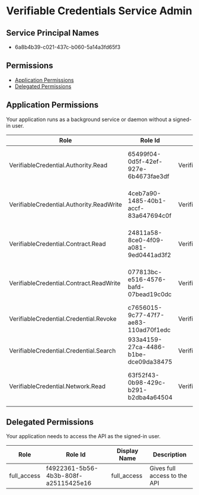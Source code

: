 # Verifiable Credentials Service Admin
## Service Principal Names
- 6a8b4b39-c021-437c-b060-5a14a3fd65f3

 ## Permissions
- [Application Permissions](#application-permissions)
- [Delegated Permissions](#delegated-permissions)

## Application Permissions
Your application runs as a background service or daemon without a signed-in user.

| Role | Role Id | Display Name | Description |
|---|---|---|---|
| VerifiableCredential.Authority.Read | 65499f04-0d5f-42ef-927e-6b4673fae3df | VerifiableCredential.Authority.Read | This allows the application to perform read operations on authorities via Admin API |
| VerifiableCredential.Authority.ReadWrite | 4ceb7a90-1485-40b1-accf-83a647694c0f | VerifiableCredential.Authority.ReadWrite | This allows the application to perform operations on authorities via Admin API |
| VerifiableCredential.Contract.Read | 24811a58-8ce0-4f09-a081-9ed0441ad3f2 | VerifiableCredential.Contract.Read | This allows the application to perform read operations on contracts via Admin API |
| VerifiableCredential.Contract.ReadWrite | 077813bc-e516-4576-bafd-07bead19c0dc | VerifiableCredential.Contract.ReadWrite | This allows the application to perform operations on contracts via Admin API |
| VerifiableCredential.Credential.Revoke | c7656015-9c77-47f7-ae83-110ad70f1edc | VerifiableCredential.Credential.Revoke | This allows  the application to revoke credentials via Admin API |
| VerifiableCredential.Credential.Search | 933a4159-27ca-4486-b1be-dce09da38475 | VerifiableCredential.Credential.Search | This allows the application to search credentials via Admin API |
| VerifiableCredential.Network.Read | 63f52f43-0b98-429c-b291-b2dba4a64504 | VerifiableCredential.Network.Read | This allows  the application to search authorities and contracts in the VerifiedID network |

## Delegated Permissions
Your application needs to access the API as the signed-in user. 

| Role | Role Id | Display Name | Description |
|---|---|---|---|
| full_access | f4922361-5b56-4b3b-808f-a25115425e16 | full_access | Gives full access to the API |

